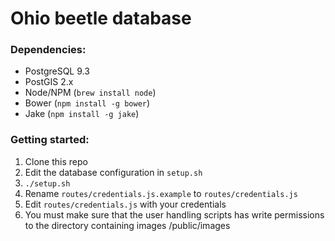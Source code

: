 # Ohio beetle database

### Dependencies:

- PostgreSQL 9.3
- PostGIS 2.x
- Node/NPM (````brew install node````)
- Bower (````npm install -g bower````)
-  Jake (````npm install -g jake````)

### Getting started:
1. Clone this repo
2. Edit the database configuration in ````setup.sh````
2. ````./setup.sh````
9.  Rename ````routes/credentials.js.example```` to ````routes/credentials.js````
10.  Edit ````routes/credentials.js```` with your credentials
11.  You must make sure that the user handling scripts has write permissions to the directory containing images /public/images
